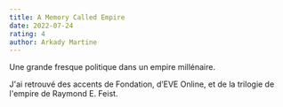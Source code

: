 ```yaml
---
title: A Memory Called Empire
date: 2022-07-24
rating: 4
author: Arkady Martine
---
```


Une grande fresque politique dans un empire millénaire. 

J'ai retrouvé des accents de Fondation, d’EVE Online, et de la trilogie de l'empire de Raymond E. Feist.

